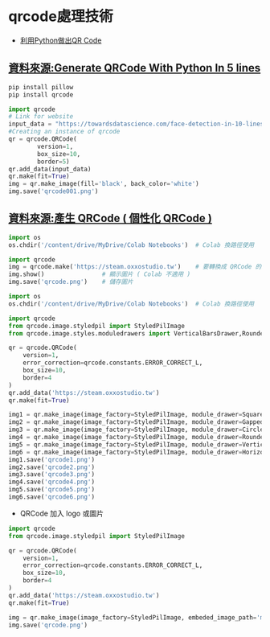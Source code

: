 # qrcode處理技術

- [利用Python做出QR Code](https://www.learnwithshin.com/post/%E5%88%A9%E7%94%A8python%E5%81%9A%E5%87%BAqr-code)

## [資料來源:Generate QRCode With Python In 5 lines](https://towardsdatascience.com/generate-qrcode-with-python-in-5-lines-42eda283f325)
```PYTHON
pip install pillow
pip install qrcode
```

```PYTHON
import qrcode
# Link for website
input_data = "https://towardsdatascience.com/face-detection-in-10-lines-for-beginners-1787aa1d9127"
#Creating an instance of qrcode
qr = qrcode.QRCode(
        version=1,
        box_size=10,
        border=5)
qr.add_data(input_data)
qr.make(fit=True)
img = qr.make_image(fill='black', back_color='white')
img.save('qrcode001.png')
```


## [資料來源:產生 QRCode ( 個性化 QRCode )](https://steam.oxxostudio.tw/category/python/example/qrcode.html)

```PYTHON
import os
os.chdir('/content/drive/MyDrive/Colab Notebooks')  # Colab 換路徑使用

import qrcode
img = qrcode.make('https://steam.oxxostudio.tw')    # 要轉換成 QRCode 的文字
img.show()                # 顯示圖片 ( Colab 不適用 )
img.save('qrcode.png')    # 儲存圖片
```


```PYTHON
import os
os.chdir('/content/drive/MyDrive/Colab Notebooks')  # Colab 換路徑使用

import qrcode
from qrcode.image.styledpil import StyledPilImage
from qrcode.image.styles.moduledrawers import VerticalBarsDrawer,RoundedModuleDrawer,HorizontalBarsDrawer,SquareModuleDrawer,GappedSquareModuleDrawer,CircleModuleDrawer

qr = qrcode.QRCode(
    version=1,
    error_correction=qrcode.constants.ERROR_CORRECT_L,
    box_size=10,
    border=4
)
qr.add_data('https://steam.oxxostudio.tw')
qr.make(fit=True)

img1 = qr.make_image(image_factory=StyledPilImage, module_drawer=SquareModuleDrawer())
img2 = qr.make_image(image_factory=StyledPilImage, module_drawer=GappedSquareModuleDrawer())
img3 = qr.make_image(image_factory=StyledPilImage, module_drawer=CircleModuleDrawer())
img4 = qr.make_image(image_factory=StyledPilImage, module_drawer=RoundedModuleDrawer())
img5 = qr.make_image(image_factory=StyledPilImage, module_drawer=VerticalBarsDrawer())
img6 = qr.make_image(image_factory=StyledPilImage, module_drawer=HorizontalBarsDrawer())
img1.save('qrcode1.png')
img2.save('qrcode2.png')
img3.save('qrcode3.png')
img4.save('qrcode4.png')
img5.save('qrcode5.png')
img6.save('qrcode6.png')
```

- QRCode 加入 logo 或圖片 
```PYTHON
import qrcode
from qrcode.image.styledpil import StyledPilImage

qr = qrcode.QRCode(
    version=1,
    error_correction=qrcode.constants.ERROR_CORRECT_L,
    box_size=10,
    border=4
)
qr.add_data('https://steam.oxxostudio.tw')
qr.make(fit=True)

img = qr.make_image(image_factory=StyledPilImage, embeded_image_path='mona.jpg')
img.save('qrcode.png')
```
